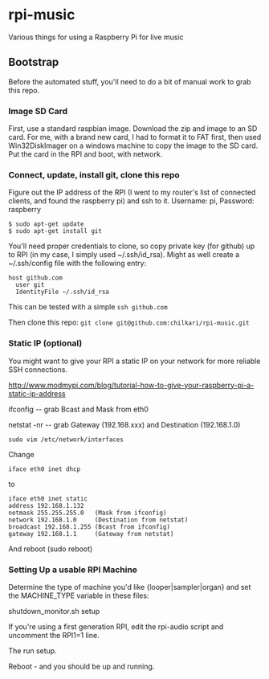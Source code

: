 # rpi-music
Various things for using a Raspberry Pi for live music

## Bootstrap

Before the automated stuff, you'll need to do a bit of manual work to grab this repo.

### Image SD Card

First, use a standard raspbian image. Download the zip and image to an SD card. For me, with a brand new card, I had to format it to FAT first, then used Win32DiskImager on a windows machine to copy the image to the SD card. Put the card in the RPI and boot, with network.

### Connect, update, install git, clone this repo

Figure out the IP address of the RPI (I went to my router's list of connected clients, and found the raspberry pi) and ssh to it. Username: pi, Password: raspberry

	$ sudo apt-get update
	$ sudo apt-get install git
	
You'll need proper credentials to clone, so copy private key (for github) up to RPI (in my case, I simply used ~/.ssh/id_rsa). Might as well create a ~/.ssh/config file with the following entry:

	host github.com
	  user git
	  IdentityFile ~/.ssh/id_rsa

This can be tested with a simple `ssh github.com`

Then clone this repo: `git clone git@github.com:chilkari/rpi-music.git`

### Static IP (optional)

You might want to give your RPI a static IP on your network for more reliable SSH connections.

http://www.modmypi.com/blog/tutorial-how-to-give-your-raspberry-pi-a-static-ip-address

ifconfig 
-- grab Bcast and Mask from eth0

netstat -nr
-- grab Gateway (192.168.xxx) and Destination (192.168.1.0)

    sudo vim /etc/network/interfaces

Change 

    iface eth0 inet dhcp

to

    iface eth0 inet static
    address 192.168.1.132
    netmask 255.255.255.0   (Mask from ifconfig)
    network 192.168.1.0     (Destination from netstat)
    broadcast 192.168.1.255 (Bcast from ifconfig)
    gateway 192.168.1.1     (Gateway from netstat)
   

And reboot (sudo reboot)

### Setting Up a usable RPI Machine

Determine the type of machine you'd like {looper|sampler|organ} and set the MACHINE_TYPE variable in these files:

shutdown_monitor.sh
setup

If you're using a first generation RPI, edit the rpi-audio script and uncomment the RPI1=1 line.

The run setup.

Reboot - and you should be up and running.


